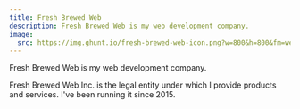 ```yaml
---
title: Fresh Brewed Web
description: Fresh Brewed Web is my web development company.
image:
  src: https://img.ghunt.io/fresh-brewed-web-icon.png?w=800&h=800&fm=webp
---
```


Fresh Brewed Web is my web development company.

Fresh Brewed Web Inc. is the legal entity under which I provide products and services. I've been running it since 2015.
